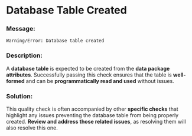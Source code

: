 # Database Table Created

### Message:

```
Warning/Error: Database table created
```

### Description:

A **database table** is expected to be created from the **data package attributes**. Successfully passing this check ensures that the table is **well-formed** and can be **programmatically read and used** without issues.

### Solution:

This quality check is often accompanied by other **specific checks** that highlight any issues preventing the database table from being properly created. **Review and address those related issues**, as resolving them will also resolve this one.
